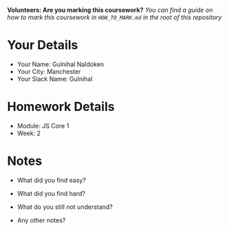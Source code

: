 <!--

The title for your pull request should be made in this format

CITY CLASS_NO - FIRST_NAME LAST_NAME - MODULE - WEEK_NO

For example,

London Class 7 - Chris Owen - HTML/CSS - Week 1

Please complete the details below this message

-->

**Volunteers: Are you marking this coursework?** _You can find a guide on how to mark this coursework in `HOW_TO_MARK.md` in the root of this repository_

# Your Details

- Your Name: Gulnihal Naldoken
- Your City: Manchester
- Your Slack Name: Gulnihal

# Homework Details

- Module: JS Core 1
- Week: 2

# Notes

- What did you find easy? 

- What did you find hard?

- What do you still not understand?

- Any other notes?
